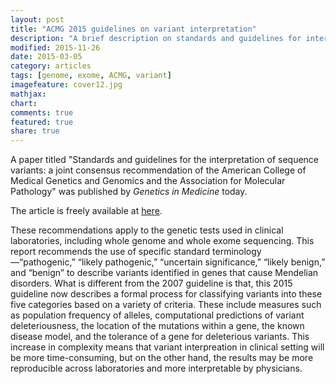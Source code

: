 ```yaml
---
layout: post
title: "ACMG 2015 guidelines on variant interpretation"
description: "A brief description on standards and guidelines for interpretation of sequence variants published by ACMG."
modified: 2015-11-26
date: 2015-03-05
category: articles
tags: [genome, exome, ACMG, variant]
imagefeature: cover12.jpg
mathjax: 
chart: 
comments: true
featured: true
share: true
---
```


A paper titled "Standards and guidelines for the interpretation of sequence variants: a joint consensus recommendation of the American College of Medical Genetics and Genomics and the Association for Molecular Pathology" was published by *Genetics in Medicine* today.

The article is freely available at [here](https://www.acmg.net/docs/Standards_Guidelines_for_the_Interpretation_of_Sequence_Variants.pdf).

These recommendations apply to the genetic tests used in clinical laboratories, including whole genome and whole exome sequencing. This report recommends the use of specific standard terminology—“pathogenic,” “likely pathogenic,” “uncertain significance,” “likely benign,” and “benign” to describe variants identified in genes that cause Mendelian disorders. What is different from the 2007 guideline is that, this 2015 guideline now describes a formal process for classifying variants into these five categories based on a variety of criteria. These include measures such as population frequency of alleles, computational predictions of variant deleteriousness, the location of the mutations within a gene, the known disease model, and the tolerance of a gene for deleterious variants. This increase in complexity means that variant interpreation in clinical setting will be more time-consuming, but on the other hand, the results may be more reproducible across laboratories and more interpretable by physicians.

